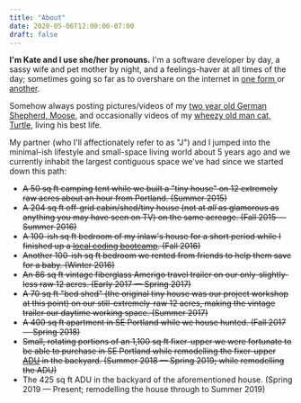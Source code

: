 ```yaml
---
title: "About"
date: 2020-05-06T12:00:00-07:00
draft: false
---
```


**I'm Kate and I use she/her pronouns.** I'm a software developer by day, a sassy wife and pet mother by night, and a feelings-haver at all times of the day; sometimes going so far as to overshare on the internet in [one form ](https://www.aggressivelymediocre.dev/)or [another](https://twitter.com/kateypical).

Somehow always posting pictures/videos of my [two year old German Shepherd, Moose](https://twitter.com/kateypical/status/1255610425128833024), and occasionally videos of my [wheezy old man cat, Turtle](https://twitter.com/kateypical/status/1257722985407901698), living his best life.

My partner (who I'll affectionately refer to as "J") and I jumped into the minimal-ish lifestyle and small-space living world about 5 years ago and we currently inhabit the largest contiguous space we've had since we started down this path:

- ~~A 50 sq ft camping tent while we built a "tiny house" on 12 extremely raw acres about an hour from Portland. (Summer 2015)~~
- ~~A 204 sq ft off-grid cabin/shed/tiny house (not at _all_ as glamorous as anything you may have seen on TV) on the same acreage. (Fall 2015 — Summer 2016)~~
- ~~A 100-ish sq ft bedroom of my inlaw's house for a short period while I finished up a [local coding bootcamp](https://www.alchemycodelab.com/). (Fall 2016)~~
- ~~Another 100-ish sq ft bedroom we rented from friends to help them save for a baby. (Winter 2016)~~
- ~~An 86 sq ft vintage fiberglass Amerigo travel trailer on our only-slightly-less raw 12 acres. (Early 2017 — Spring 2017)~~
- ~~A 70 sq ft "bed shed" (the original tiny house was our project workshop at this point) on our still-extremely-raw 12 acres, making the vintage trailer our daytime working space. (Summer 2017)~~
- ~~A 400 sq ft apartment in SE Portland while we house hunted. (Fall 2017 — Spring 2018)~~
- ~~Small, rotating portions of an 1,100 sq ft fixer-upper we were fortunate to be able to purchase in SE Portland while remodelling the fixer-upper [ADU](https://www.buildinganadu.com/what-is-an-adu) in the backyard. (Summer 2018 — Spring 2019; while remodelling the ADU)~~
- The 425 sq ft ADU in the backyard of the aforementioned house. (Spring 2019 — Present; remodelling the house through to Summer 2019)
